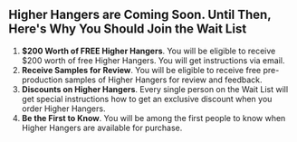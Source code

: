 ## Higher Hangers are Coming Soon. Until Then, Here's Why You Should Join the Wait List

1. **$200 Worth of FREE Higher Hangers**. You will be eligible to receive $200 worth of free Higher Hangers. You will get instructions via email.
2. **Receive Samples for Review**. You will be eligible to receive free pre-production samples of Higher Hangers for review and feedback.
3. **Discounts on Higher Hangers**. Every single person on the Wait List will get special instructions how to get an exclusive discount when you order Higher Hangers.
4. **Be the First to Know**. You will be among the first people to know	when Higher Hangers are available for purchase.